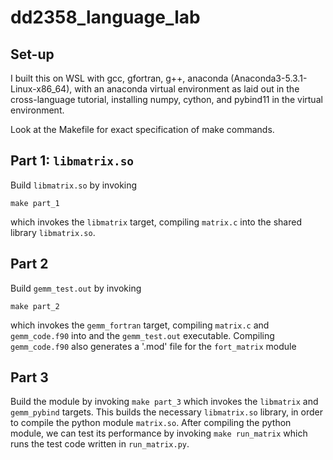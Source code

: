 # dd2358_language_lab

## Set-up
I built this on WSL with gcc, gfortran, g++, anaconda (Anaconda3-5.3.1-Linux-x86_64), with an anaconda virtual environment as laid out in the cross-language tutorial, installing numpy, cython, and pybind11 in the virtual environment.

Look at the Makefile for exact specification of make commands.

## Part 1: `libmatrix.so`
Build `libmatrix.so` by invoking
```
make part_1
```
which invokes the `libmatrix` target, compiling `matrix.c` into the shared library `libmatrix.so`. 

## Part 2
Build `gemm_test.out` by invoking 
```
make part_2
```
which invokes the `gemm_fortran` target, compiling `matrix.c` and `gemm_code.f90` into and the `gemm_test.out` executable. Compiling `gemm_code.f90` also generates a '.mod' file for the `fort_matrix` module

## Part 3
Build the module by invoking
```make part_3```
which invokes the `libmatrix` and `gemm_pybind` targets. This builds the necessary `libmatrix.so` library, in order to compile the python module `matrix.so`.
After compiling the python module, we can test its performance by invoking
```make run_matrix```
which runs the test code written in `run_matrix.py`.